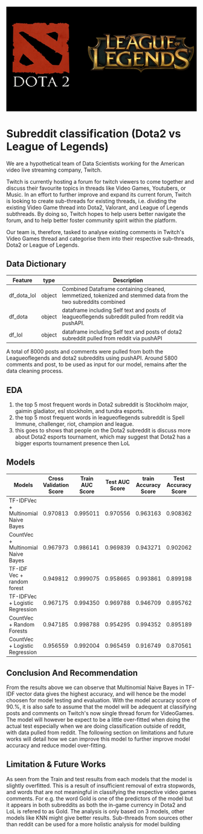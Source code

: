 ![](https://github.com/Aspiring-DataGod9000/Subreddit-Classification-Dota2-vs-League-of-Legends-/blob/main/read_me_images/dota_vs_lol.png)

# Subreddit classification (Dota2 vs League of Legends)

We are a hypothetical team of Data Scientists working for the American video live streaming company, Twitch. 

Twitch is currently hosting a forum for twitch viewers to come together and discuss their 
favourite topics in threads like Video Games, Youtubers, or Music. In an effort to further improve and expand its current forum, Twitch is looking to create sub-threads for existing threads, i.e. dividing the existing Video Game thread into Dota2, Valorant, and League of Legends subthreads. By doing so, Twitch hopes to help users better navigate the forum, and to help better foster community spirit within the platform.

 Our team is, therefore, tasked to analyse existing comments in Twitch's Video Games thread and categorise them into their respective sub-threads, Dota2 or League of Legends.


## Data Dictionary

| Feature                | type   | Description                                                                                                    |
|------------------------|--------|----------------------------------------------------------------------------------------------------------------|
|df_dota_lol             | object | Combined Dataframe containing cleaned, lemmetized, tokenized and stemmed data from the two subreddits combined |   
|df_dota                 | object | dataframe including Self text and posts of leagueoflegends subreddit pulled from reddit via pushAPI.           |
|df_lol                  | object | dataframe including Self text and posts of dota2 subreddit pulled from reddit via pushAPI                      |

A total of 8000 posts and comments were pulled from both the Leagueoflegends and dota2 subreddits using pushAPI. Around 5800 comments and post, to be used as input for our model, remains after the data cleaning process.
## EDA 
1) the top 5 most frequent words in Dota2 subreddit is Stockholm major, gaimin gladiator, esl stockholm, and tundra esports.
2) the top 5 most frequent words in leagueoflegends subreddit is Spell Immune, challenger, riot, champion and league.
3) this goes to shows that people on the Dota2 subreddit is discuss more about Dota2 esports tournament, which may suggest that Dota2 has a bigger esports tournament presence then LoL
## Models



| Models                             | Cross Validation Score | Train AUC Score | Test AUC Score | train Accuracy Score| Test Accuracy Score | Sensitivity | Specificity |       
| ---------------------------------- | ---------------------- | --------------- | -------------- | ------------------- | -----------         | ----------- | ----------- |
|TF-IDFVec + Multinomial Naive Bayes |	0.970813              |	0.995011        | 0.970556       |	0.963163	       | 0.908362	         | 0.947317	   | 0.852982    |
|CountVec + Multinomial Naive Bayes  |	0.967973	          |0.986141	        | 0.969839	     | 0.943271	           | 0.902062	         | 0.903415	   | 0.900139    |
|TF-IDF Vec + random forest	         |	0.949812              |     0.999075    | 0.958665	     | 0.993861	           | 0.899198	         | 0.960000	   | 0.812760    |
|TF-IDFVec + Logistic Regression  	 |0.967175                |	0.994350	    | 0.969788	     | 0.946709	           | 0.895762	         | 0.972683	   | 0.786408    |
|CountVec + Random Forests	         |  0.947185	          | 0.998788	    | 0.954295	     | 0.994352	           | 0.895189	         | 0.932683	   | 0.841886    |
|CountVec + Logistic Regression	     |     0.956559	          |0.992004	        | 0.965459	     | 0.916749	           | 0.870561	         | 0.976585	   | 0.719834    |

## Conclusion And Recommendation

From the results above we can observe that Multinomial Naive Bayes in TF-IDF vector data gives the highest accuracy, and will hence be the model choosen for model testing and evaluation. With the model accuracy score of 90.%, it is also safe to assume that the model will be adequent at classifying posts and comments on Twitch's now single thread forum for VideoGames. The model will however be expect to be a little over-fitted when doing the actual test especially when we are doing classification outside of reddit, with data pulled from reddit. The following section on limitations and future works will detail how we can improve this model to further improve model accuracy and reduce model over-fitting.
## Limitation & Future Works

As seen from the Train and test results from each models that the model is slightly overfitted. This is a result of insufficient removal of extra stopwords, and words that are not meaningful in classifying the respective video games comments. For e.g. the word Gold is one of the predictors of the model but it appears in both subreddits as both the in-game currency in Dota2 and LoL is refered to as Gold.
The analysis is only based on 3 models, other models like KNN might give better results.
Sub-threads from sources other than reddit can be used for a more holistic analysis for model building

